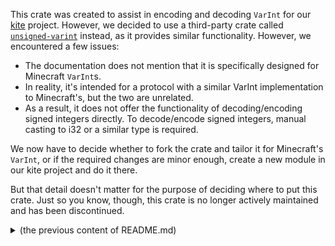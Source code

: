 This crate was created to assist in encoding and decoding `VarInt` for our [kite](https://github.com/hiraginoyuki/kite) project. However, we decided to use a third-party crate called [`unsigned-varint`](https://crates.io/crates/unsigned-varint) instead, as it provides similar functionality. However, we encountered a few issues:

- The documentation does not mention that it is specifically designed for Minecraft `VarInt`s.
- In reality, it's intended for a protocol with a similar VarInt implementation to Minecraft's, but the two are unrelated.
- As a result, it does not offer the functionality of decoding/encoding signed integers directly. To decode/encode signed integers, manual casting to i32 or a similar type is required.

We now have to decide whether to fork the crate and tailor it for Minecraft's `VarInt`, or if the required changes are minor enough, create a new module in our kite project and do it there.

But that detail doesn't matter for the purpose of deciding where to put this crate. Just so you know, though, this crate is no longer actively maintained and has been discontinued.

<details>
<summary>(the previous content of README.md)</summary>

# varivari
A simple MCMODERN VarInt/VarLong decoder/encoder.

![Screenshot of the result of `cargo doc` because I didn't bother to write a separate README or automate stuff](https://user-images.githubusercontent.com/45731869/208392310-8fa1093e-42a6-478b-9cb3-359cea61e617.png)


</details>

